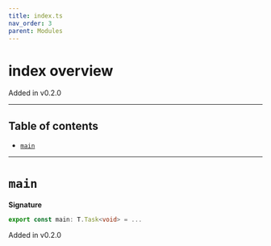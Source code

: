 ```yaml
---
title: index.ts
nav_order: 3
parent: Modules
---
```


# index overview

Added in v0.2.0

---

<h2 class="text-delta">Table of contents</h2>

- [`main`](#main)

---

# `main`

**Signature**

```ts
export const main: T.Task<void> = ...
```

Added in v0.2.0
